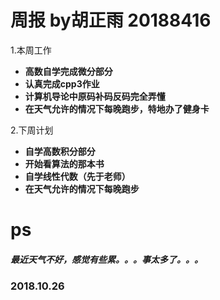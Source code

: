 # 周报        by胡正雨 20188416

1.本周工作

- **高数自学完成微分部分**
- **认真完成cpp3作业**
- **计算机导论中原码补码反码完全弄懂**
- **在天气允许的情况下每晚跑步，特地办了健身卡**

2.下周计划

- **自学高数积分部分**
- **开始看算法的那本书**
- **自学线性代数（先于老师）**
- **在天气允许的情况下每晚跑步**



# ps

##### 最近天气不好，感觉有些累。。。事太多了。。。

### 2018.10.26







